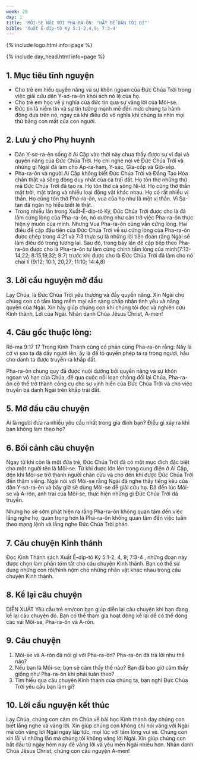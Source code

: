 ```yaml
---
week: 25
day: 1
title: 'MÔI-SE NÓI VỚI PHA-RA-ÔN: "HÃY ĐỂ DÂN TÔI ĐI"'
bible: 'Xuất Ê-díp-tô Ký 5:1-2,4,9; 7:3-4'
---
```



{% include logo.html info=page %}

{% include day_head.html info=page %}

## 1. Mục tiêu tĩnh nguyện
- Cho trẻ em hiểu quyền năng và sự khôn ngoan của Đức Chúa Trời trong việc giải cứu dân Y-sơ-ra-ên khỏi ách nô lệ của họ.
- Cho trẻ em học về ý nghĩa của đức tin qua sự vâng lời của Môi-se.
- Đức tin là niềm tin và sự tin tưởng mạnh mẽ đến mức chúng ta hành động dựa trên nó, ngay cả khi điều đó vô nghĩa khi chúng ta nhìn mọi thứ bằng con mắt của con người.

## 2. Lưu ý cho Phụ huynh
- Dân Y-sơ-ra-ên sống ở Ai Cập vào thời này chưa thấy được sự vĩ đại và quyền năng của Đức Chúa Trời. Họ chỉ nghe nói về Đức Chúa Trời và những gì Ngài đã làm cho Áp-ra-ham, Y-sác, Gia-cốp và Giô-sép.
- Pha-ra-ôn và người Ai Cập không biết Đức Chúa Trời và Đấng Tạo Hóa chân thật và sống động duy nhất của cả trái đất. Họ tôn thờ những thứ mà Đức Chúa Trời đã tạo ra. Họ tôn thờ cả sông Ni-lơ. Họ cũng thờ thần mặt trời, mặt trăng và nhiều loại động vật khác nhau. Họ có rất nhiều vị thần. Họ cũng tôn thờ Pha-ra-ôn, vua của họ như là một vị thần. Vì Sa-tan đã ngăn họ hiểu biết lẽ thật.
- Trong nhiều lần trong Xuất-Ê-díp-tô Ký, Đức Chúa Trời được cho là đã làm cứng lòng của Pha-ra-ôn, nó dường như cản trở việc Pha-ra-ôn thực hiện ý muốn của mình. Nhưng Vua Pha-ra-ôn cũng vẫn cứng lòng. Hai điều đề cập đầu tiên của Đức Chúa Trời về sự cứng lòng của Pha-ra-ôn được chép trong 4:21 và 7:3 thực sự là những lời tiên đoán rằng Ngài sẽ làm điều đó trong tương lai. Sau đó, trong bảy lần đề cập tiếp theo Pha-ra-ôn  được cho là Pha-ra-ôn tự làm cứng chính tấm lòng của mình(7:13-14,22; 8:15,19,32; 9:7) trước khi được cho là Đức Chúa Trời đã làm cho nó chai lì (9:12; 10:1, 20,27; 11:10; 14:4,8)

## 3. Lời cầu nguyện mở đầu
Lạy Chúa, là Đức Chúa Trời yêu thương và đầy quyền năng. Xin Ngài cho chúng con có tấm lòng mềm mại sẵn sàng chấp nhận tình yêu và năng quyền của Ngài. Xin hãy giúp chúng con khi chúng tôi đọc và nghiên cứu Kinh thánh, Lời của Ngài. Nhân danh Chúa Jêsus Christ, A-men!

## 4. Câu gốc thuộc lòng:
Rô-ma 9:17
17 Trong Kinh Thánh cũng có phán cùng Pha-ra-ôn rằng: Nầy là cớ vì sao ta đã dấy ngươi lên, ấy là để tỏ quyền phép ta ra trong ngươi, hầu cho danh ta được truyền ra khắp đất.

Pha-ra-ôn chung quy đã được nuôi dưỡng bởi quyền năng và sự khôn ngoan vô hạn của Chúa, để qua cuộc nổi loạn chống đối lại Chúa, Pha-ra-ôn có thể trở thành công cụ cho sự vinh hiển của Đức Chúa Trời và cho việc truyền bá danh Ngài trên khắp trái đất.

## 5. Mở đầu câu chuyện
Ai là người đưa ra nhiều yêu cầu nhất trong gia đình bạn?
Điều gì xảy ra khi bạn không làm theo họ?

## 6. Bối cảnh câu chuyện
Ngay từ khi còn là một đứa trẻ, Đức Chúa Trời đã có một mục đích đặc biệt cho một người tên là Môi-se. Từ khi được lớn lên trong cung điện ở Ai Cập, đến khi Môi-se trở thành người chăn cừu  và cho đến khi được Đức Chúa Trời đến thăm viếng. Ngài nói với Môi-se rằng Ngài đã nghe thấy tiếng kêu của dân Y-sơ-ra-ên và bây giờ sẽ dùng Môi-se để giải cứu họ. Đã đến lúc Môi-se và A-rôn, anh trai của Môi-se, thực hiện những gì Đức Chúa Trời đã truyền.

Nhưng họ sẽ sớm phát hiện ra rằng Pha-ra-ôn không quan tâm đến việc lắng nghe họ, quan trọng hơn là Pha-ra-ôn không quan tâm đến việc tuân theo mạng lệnh và lắng nghe Đức Chúa Trời phán.


## 7. Câu chuyện Kinh thánh
Đọc Kinh Thánh sách Xuất Ê-díp-tô Ký 5:1-2, 4, 9; 7:3-4 , những đoạn này được chọn làm phần tóm tắt cho câu chuyện Kinh thánh. Bạn có thể sử dụng những con rối/hình nộm cho những nhân vật khác nhau trong câu chuyện Kinh thánh.

## 8. Kể lại câu chuyện
DIỄN XUẤT
Yêu cầu trẻ em/con bạn giúp diễn lại câu chuyện khi bạn đang kể lại câu chuyện đó. Bạn có thể tham gia hoạt động kể lại để có thể đóng các vai Môi-se, Pha-ra-ôn và A-rôn.

## 9. Câu chuyện
1. Môi-se và A-rôn đã nói gì với Pha-ra-ôn? Pha-ra-ôn đã trả lời như thế nào?
2. Nếu bạn là Môi-se, bạn sẽ cảm thấy thế nào? Bạn đã bao giờ cảm thấy giống như Pha-ra-ôn khi phải tuân theo?
3. Tìm hiểu qua câu chuyện Kinh thánh của chúng ta, bạn nghĩ Đức Chúa Trời yêu cầu bạn làm gì?

## 10. Lời cầu nguyện kết thúc
Lạy Chúa, chúng con cảm ơn Chúa về bài học Kinh thánh dạy chúng con biết lắng nghe và vâng lời. Xin giúp chúng con không chỉ nói vâng với Ngài mà còn vâng lời Ngài ngay lập tức, mọi lúc với tấm lòng vui vẻ. Chúng con xin lỗi vì những lần mà chúng tôi không vâng lời Ngài. Xin giúp chúng con bắt đầu từ ngày hôm nay để vâng lời và yêu mến Ngài nhiều hơn. Nhân danh Chúa Jêsus Christ, chúng con cầu nguyện A-men!
